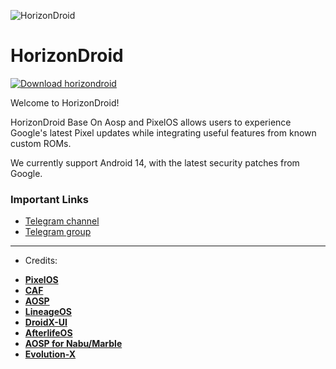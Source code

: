 ![HorizonDroid](https://github.com/HorizonDroidLab/.github/blob/main/profile/Update%20new%20logo.png) 

HorizonDroid
===========

[![Download horizondroid](https://img.shields.io/sourceforge/dt/horizondroid.svg)](https://sourceforge.net/projects/horizondroid/files/latest/download)

Welcome to HorizonDroid!

HorizonDroid Base On Aosp and PixelOS allows users to experience Google's latest Pixel updates while integrating useful features from known custom ROMs.

We currently support Android 14, with the latest security patches from Google.

### Important Links

- [Telegram channel](https://t.me/horizondroid)
- [Telegram group](https://t.me/HorizonDroidChat)

-----------------------------------------------------------------------------
- Credits:
 * [**PixelOS**](https://github.com/PixelOS-Fourteen)
 * [**CAF**](https://source.codeaurora.org)
 * [**AOSP**](https://android.googlesource.com)
 * [**LineageOS**](https://github.com/LineageOS)
 * [**DroidX-UI**](https://github.com/DroidX-UI)
 * [**AfterlifeOS**](https://github.com/AfterLifePrjkt13)
 * [**AOSP for Nabu/Marble**](https://github.com/Nabu-upsidedowncake)
 * [**Evolution-X**](https://github.com/Evolution-X)
